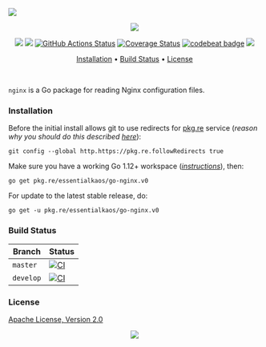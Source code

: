 <a href="#readme"><img src="https://gh.kaos.st/beta-alert.svg"/></a>

<p align="center"><a href="#readme"><img src="https://gh.kaos.st/go-nginx.svg"/></a></p>

<p align="center">
  <a href="https://pkg.go.dev/github.com/essentialkaos/go-nginx"><img src="https://pkg.go.dev/badge/github.com/essentialkaos/go-nginx"></a>
  <a href="https://goreportcard.com/report/github.com/essentialkaos/go-nginx"><img src="https://goreportcard.com/badge/github.com/essentialkaos/go-nginx"></a>
  <a href="https://github.com/essentialkaos/go-nginx/actions"><img src="https://github.com/essentialkaos/go-nginx/workflows/CI/badge.svg" alt="GitHub Actions Status" /></a>
  <a href="https://coveralls.io/github/essentialkaos/go-nginx?branch=master"><img src="https://coveralls.io/repos/github/essentialkaos/go-nginx/badge.svg?branch=master" alt="Coverage Status" /></a>
  <a href="https://codebeat.co/projects/github-com-essentialkaos-go-nginx-master"><img alt="codebeat badge" src="https://codebeat.co/badges/7b8cb5a7-2b9d-426f-8637-4f2bd5644a4d" /></a>
  <a href="#license"><img src="https://gh.kaos.st/apache2.svg"></a>
</p>

<p align="center"><a href="#installation">Installation</a> • <a href="#build-status">Build Status</a> • <a href="#license">License</a></p>

<br/>

`nginx` is a Go package for reading Nginx configuration files.

### Installation

Before the initial install allows git to use redirects for [pkg.re](https://github.com/essentialkaos/pkgre) service (_reason why you should do this described [here](https://github.com/essentialkaos/pkgre#git-support)_):

```
git config --global http.https://pkg.re.followRedirects true
```

Make sure you have a working Go 1.12+ workspace (_[instructions](https://golang.org/doc/install)_), then:

```
go get pkg.re/essentialkaos/go-nginx.v0
```

For update to the latest stable release, do:

```
go get -u pkg.re/essentialkaos/go-nginx.v0
```

### Build Status

| Branch | Status |
|--------|--------|
| `master` | [![CI](https://github.com/essentialkaos/go-nginx/workflows/CI/badge.svg?branch=master)](https://github.com/essentialkaos/go-nginx/actions) |
| `develop` | [![CI](https://github.com/essentialkaos/go-nginx/workflows/CI/badge.svg?branch=develop)](https://github.com/essentialkaos/go-nginx/actions) |

### License

[Apache License, Version 2.0](https://www.apache.org/licenses/LICENSE-2.0)

<p align="center"><a href="https://essentialkaos.com"><img src="https://gh.kaos.st/ekgh.svg"/></a></p>
